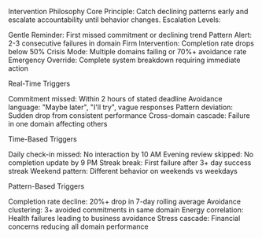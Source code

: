 Intervention Philosophy
Core Principle: Catch declining patterns early and escalate accountability until behavior changes.
Escalation Levels:

Gentle Reminder: First missed commitment or declining trend
Pattern Alert: 2-3 consecutive failures in domain
Firm Intervention: Completion rate drops below 50%
Crisis Mode: Multiple domains failing or 70%+ avoidance rate
Emergency Override: Complete system breakdown requiring immediate action

Real-Time Triggers

Commitment missed: Within 2 hours of stated deadline
Avoidance language: "Maybe later", "I'll try", vague responses
Pattern deviation: Sudden drop from consistent performance
Cross-domain cascade: Failure in one domain affecting others

Time-Based Triggers

Daily check-in missed: No interaction by 10 AM
Evening review skipped: No completion update by 9 PM
Streak break: First failure after 3+ day success streak
Weekend pattern: Different behavior on weekends vs weekdays

Pattern-Based Triggers

Completion rate decline: 20%+ drop in 7-day rolling average
Avoidance clustering: 3+ avoided commitments in same domain
Energy correlation: Health failures leading to business avoidance
Stress cascade: Financial concerns reducing all domain performance